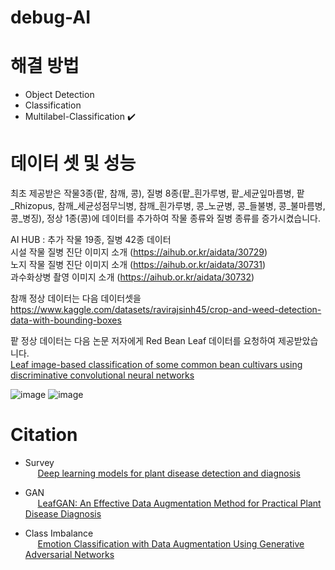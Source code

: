 # debug-AI

# 해결 방법
  * Object Detection
  * Classification
  * Multilabel-Classification ✔️
    
# 데이터 셋 및 성능
최초 제공받은 작물3종(팥, 참깨, 콩), 질병 8종(팥_흰가루병, 팥_세균잎마름병, 팥_Rhizopus, 참깨_세균성점무늬병, 참깨_흰가루병, 콩_노균병, 콩_들불병, 콩_불마름병, 콩_병징), 정상 1종(콩)에 데이터를 추가하여 작물 종류와 질병 종류를 증가시켰습니다. <br> 

AI HUB : 추가 작물 19종, 질병 42종 데이터 <br> 
시설 작물 질병 진단 이미지 소개 (https://aihub.or.kr/aidata/30729) <br> 
노지 작물 질병 진단 이미지 소개 (https://aihub.or.kr/aidata/30731)  <br> 
과수화상병 촬영 이미지 소개 (https://aihub.or.kr/aidata/30732) <br> 

참깨 정상 데이터는 다음 데이터셋을 <br>
https://www.kaggle.com/datasets/ravirajsinh45/crop-and-weed-detection-data-with-bounding-boxes

팥 정상 데이터는 다음 논문 저자에게 Red Bean Leaf 데이터를 요청하여 제공받았습니다. <br>
[Leaf image-based classification of some common bean cultivars using discriminative convolutional neural networks](https://www.sciencedirect.com/science/article/abs/pii/S0168169920331409)


![image](https://user-images.githubusercontent.com/80030558/172639211-7434d424-d56e-479a-8ae8-5ed24b5b4ee3.png)
![image](https://user-images.githubusercontent.com/80030558/172638713-642edffd-e5a5-4d17-8a80-8a9b14a70ace.png)

# Citation
  * Survey
  <span><br>&nbsp;&nbsp;&nbsp;&nbsp; </span>
  [Deep learning models for plant disease detection and diagnosis](https://www.sciencedirect.com/science/article/abs/pii/S0168169917311742)
  
  * GAN
  <span><br>&nbsp;&nbsp;&nbsp;&nbsp; </span>
  [LeafGAN: An Effective Data Augmentation Method for Practical Plant Disease Diagnosis](https://arxiv.org/pdf/2002.10100.pdf)
  
  * Class Imbalance 
  <span><br>&nbsp;&nbsp;&nbsp;&nbsp; </span>
  [Emotion Classification with Data Augmentation Using Generative Adversarial Networks](https://arxiv.org/pdf/1711.00648.pdf)
